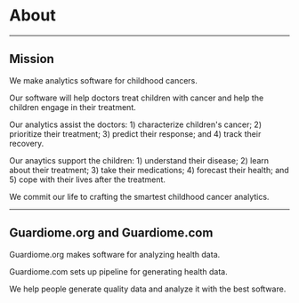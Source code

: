 # About

---

## Mission

We make analytics software for childhood cancers.

Our software will help doctors treat children with cancer and help the children engage in their treatment.

Our analytics assist the doctors: 1) characterize children's cancer; 2) prioritize their treatment; 3) predict their response; and 4) track their recovery.

Our anaytics support the children: 1) understand their disease; 2) learn about their treatment; 3) take their medications; 4) forecast their health; and 5) cope with their lives after the treatment.

We commit our life to crafting the smartest childhood cancer analytics.

---

## Guardiome.org and Guardiome.com

Guardiome.org makes software for analyzing health data.

Guardiome.com sets up pipeline for generating health data.

We help people generate quality data and analyze it with the best software.
